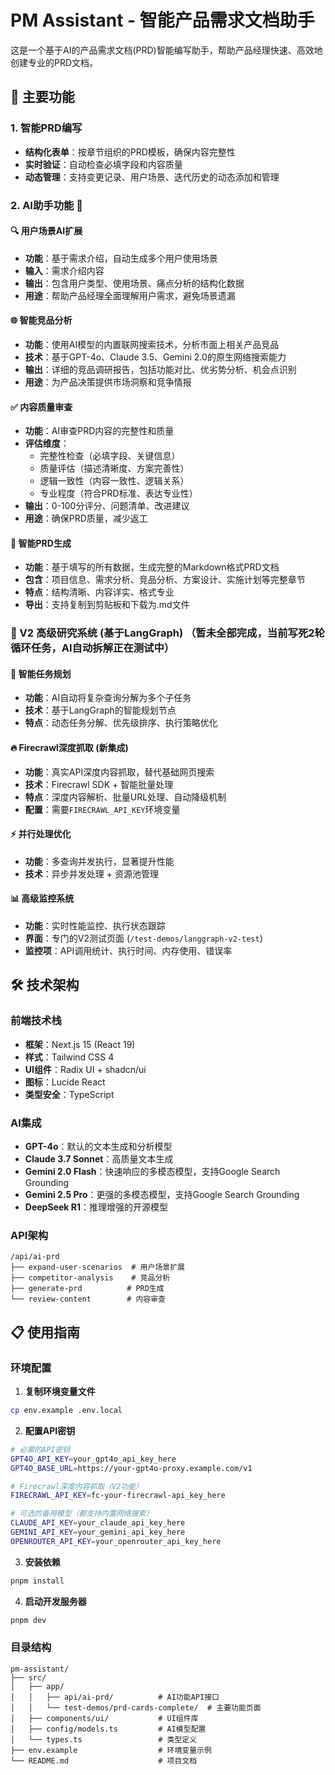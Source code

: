# PM Assistant - 智能产品需求文档助手

这是一个基于AI的产品需求文档(PRD)智能编写助手，帮助产品经理快速、高效地创建专业的PRD文档。

## 🚀 主要功能

### 1. 智能PRD编写
- **结构化表单**：按章节组织的PRD模板，确保内容完整性
- **实时验证**：自动检查必填字段和内容质量
- **动态管理**：支持变更记录、用户场景、迭代历史的动态添加和管理

### 2. AI助手功能 🤖

#### 🔍 用户场景AI扩展
- **功能**：基于需求介绍，自动生成多个用户使用场景
- **输入**：需求介绍内容
- **输出**：包含用户类型、使用场景、痛点分析的结构化数据
- **用途**：帮助产品经理全面理解用户需求，避免场景遗漏

#### 🌐 智能竞品分析
- **功能**：使用AI模型的内置联网搜索技术，分析市面上相关产品竞品
- **技术**：基于GPT-4o、Claude 3.5、Gemini 2.0的原生网络搜索能力
- **输出**：详细的竞品调研报告，包括功能对比、优劣势分析、机会点识别
- **用途**：为产品决策提供市场洞察和竞争情报

#### ✅ 内容质量审查
- **功能**：AI审查PRD内容的完整性和质量
- **评估维度**：
  - 完整性检查（必填字段、关键信息）
  - 质量评估（描述清晰度、方案完善性）
  - 逻辑一致性（内容一致性、逻辑关系）
  - 专业程度（符合PRD标准、表达专业性）
- **输出**：0-100分评分、问题清单、改进建议
- **用途**：确保PRD质量，减少返工

#### 📄 智能PRD生成
- **功能**：基于填写的所有数据，生成完整的Markdown格式PRD文档
- **包含**：项目信息、需求分析、竞品分析、方案设计、实施计划等完整章节
- **特点**：结构清晰、内容详实、格式专业
- **导出**：支持复制到剪贴板和下载为.md文件

### 🚀 V2 高级研究系统 (基于LangGraph) （暂未全部完成，当前写死2轮循环任务，AI自动拆解正在测试中）

#### 🧠 智能任务规划
- **功能**：AI自动将复杂查询分解为多个子任务
- **技术**：基于LangGraph的智能规划节点
- **特点**：动态任务分解、优先级排序、执行策略优化

#### 🔥 Firecrawl深度抓取 (新集成)
- **功能**：真实API深度内容抓取，替代基础网页搜索
- **技术**：Firecrawl SDK + 智能批量处理
- **特点**：深度内容解析、批量URL处理、自动降级机制
- **配置**：需要`FIRECRAWL_API_KEY`环境变量

#### ⚡ 并行处理优化
- **功能**：多查询并发执行，显著提升性能
- **技术**：异步并发处理 + 资源池管理

#### 📊 高级监控系统
- **功能**：实时性能监控、执行状态跟踪
- **界面**：专门的V2测试页面 (`/test-demos/langgraph-v2-test`)
- **监控项**：API调用统计、执行时间、内存使用、错误率



## 🛠 技术架构

### 前端技术栈
- **框架**：Next.js 15 (React 19)
- **样式**：Tailwind CSS 4
- **UI组件**：Radix UI + shadcn/ui
- **图标**：Lucide React
- **类型安全**：TypeScript

### AI集成
- **GPT-4o**：默认的文本生成和分析模型
- **Claude 3.7 Sonnet**：高质量文本生成
- **Gemini 2.0 Flash**：快速响应的多模态模型，支持Google Search Grounding
- **Gemini 2.5 Pro**：更强的多模态模型，支持Google Search Grounding
- **DeepSeek R1**：推理增强的开源模型

### API架构
```
/api/ai-prd
├── expand-user-scenarios  # 用户场景扩展
├── competitor-analysis    # 竞品分析
├── generate-prd          # PRD生成
└── review-content        # 内容审查
```

## 📋 使用指南

### 环境配置

1. **复制环境变量文件**
```bash
cp env.example .env.local
```

2. **配置API密钥**
```bash
# 必需的API密钥
GPT4O_API_KEY=your_gpt4o_api_key_here
GPT4O_BASE_URL=https://your-gpt4o-proxy.example.com/v1

# Firecrawl深度内容抓取（V2功能）
FIRECRAWL_API_KEY=fc-your-firecrawl-api_key_here

# 可选的备用模型（都支持内置网络搜索）
CLAUDE_API_KEY=your_claude_api_key_here
GEMINI_API_KEY=your_gemini_api_key_here
OPENROUTER_API_KEY=your_openrouter_api_key_here
```

3. **安装依赖**
```bash
pnpm install
```

4. **启动开发服务器**
```bash
pnpm dev
```

### 目录结构
```
pm-assistant/
├── src/
│   ├── app/
│   │   ├── api/ai-prd/          # AI功能API接口
│   │   └── test-demos/prd-cards-complete/  # 主要功能页面
│   ├── components/ui/           # UI组件库
│   ├── config/models.ts         # AI模型配置
│   └── types.ts                 # 类型定义
├── env.example                  # 环境变量示例
└── README.md                    # 项目文档
```
